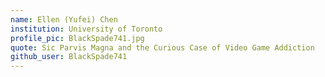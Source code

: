 ```yaml
---
name: Ellen (Yufei) Chen
institution: University of Toronto
profile_pic: BlackSpade741.jpg
quote: Sic Parvis Magna and the Curious Case of Video Game Addiction
github_user: BlackSpade741
---
```

